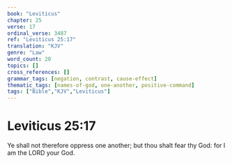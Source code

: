 ```yaml
---
book: "Leviticus"
chapter: 25
verse: 17
ordinal_verse: 3487
ref: "Leviticus 25:17"
translation: "KJV"
genre: "Law"
word_count: 20
topics: []
cross_references: []
grammar_tags: [negation, contrast, cause-effect]
thematic_tags: [names-of-god, one-another, positive-command]
tags: ["Bible","KJV","Leviticus"]
---
```


# Leviticus 25:17

Ye shall not therefore oppress one another; but thou shalt fear thy God: for I am the LORD your God.
